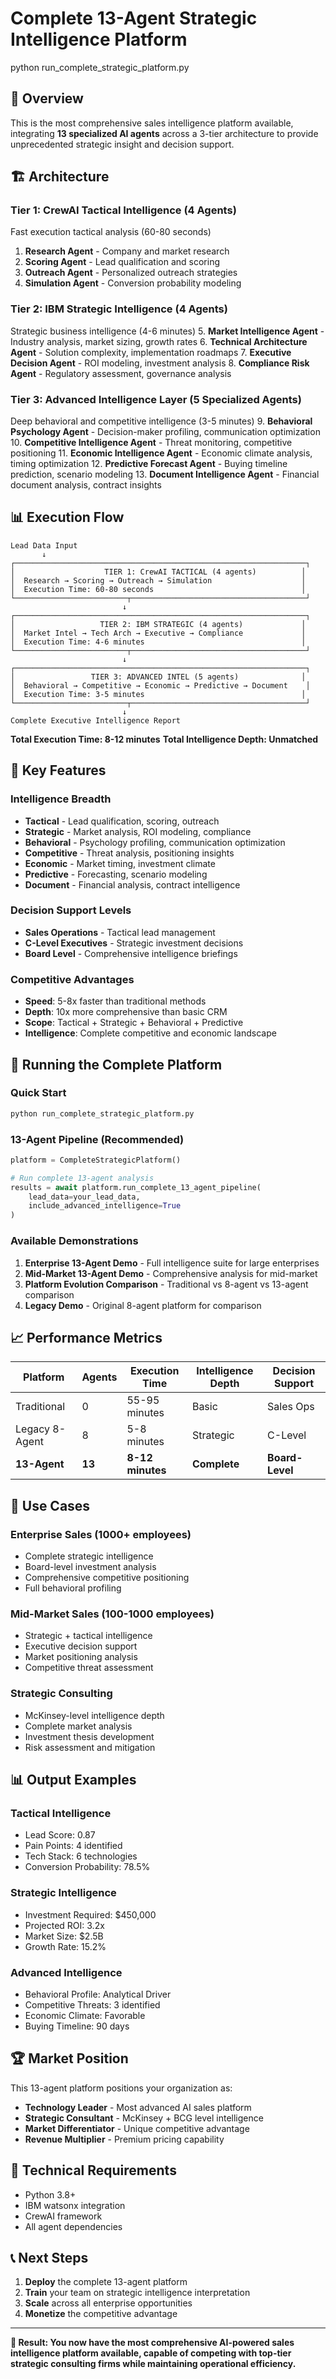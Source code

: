# Complete 13-Agent Strategic Intelligence Platform
python run_complete_strategic_platform.py

## 🚀 Overview
This is the most comprehensive sales intelligence platform available, integrating **13 specialized AI agents** across a 3-tier architecture to provide unprecedented strategic insight and decision support.

## 🏗️ Architecture

### **Tier 1: CrewAI Tactical Intelligence (4 Agents)**
Fast execution tactical analysis (60-80 seconds)
1. **Research Agent** - Company and market research
2. **Scoring Agent** - Lead qualification and scoring
3. **Outreach Agent** - Personalized outreach strategies
4. **Simulation Agent** - Conversion probability modeling

### **Tier 2: IBM Strategic Intelligence (4 Agents)**
Strategic business intelligence (4-6 minutes)
5. **Market Intelligence Agent** - Industry analysis, market sizing, growth rates
6. **Technical Architecture Agent** - Solution complexity, implementation roadmaps
7. **Executive Decision Agent** - ROI modeling, investment analysis
8. **Compliance Risk Agent** - Regulatory assessment, governance analysis

### **Tier 3: Advanced Intelligence Layer (5 Specialized Agents)**
Deep behavioral and competitive intelligence (3-5 minutes)
9. **Behavioral Psychology Agent** - Decision-maker profiling, communication optimization
10. **Competitive Intelligence Agent** - Threat monitoring, competitive positioning
11. **Economic Intelligence Agent** - Economic climate analysis, timing optimization
12. **Predictive Forecast Agent** - Buying timeline prediction, scenario modeling
13. **Document Intelligence Agent** - Financial document analysis, contract insights

## 📊 Execution Flow

```
Lead Data Input
       ↓
┌─────────────────────────────────────────────────────────────────┐
│                    TIER 1: CrewAI TACTICAL (4 agents)          │
│  Research → Scoring → Outreach → Simulation                    │
│  Execution Time: 60-80 seconds                                 │
└─────────────────────────┬───────────────────────────────────────┘
                         ↓
┌─────────────────────────────────────────────────────────────────┐
│                   TIER 2: IBM STRATEGIC (4 agents)             │
│  Market Intel → Tech Arch → Executive → Compliance             │
│  Execution Time: 4-6 minutes                                   │
└─────────────────────────┬───────────────────────────────────────┘
                         ↓
┌─────────────────────────────────────────────────────────────────┐
│                 TIER 3: ADVANCED INTEL (5 agents)              │
│  Behavioral → Competitive → Economic → Predictive → Document    │
│  Execution Time: 3-5 minutes                                   │
└─────────────────────────┬───────────────────────────────────────┘
                         ↓
Complete Executive Intelligence Report
```

**Total Execution Time: 8-12 minutes**
**Total Intelligence Depth: Unmatched**

## 🎯 Key Features

### **Intelligence Breadth**
- **Tactical** - Lead qualification, scoring, outreach
- **Strategic** - Market analysis, ROI modeling, compliance
- **Behavioral** - Psychology profiling, communication optimization
- **Competitive** - Threat analysis, positioning insights
- **Economic** - Market timing, investment climate
- **Predictive** - Forecasting, scenario modeling
- **Document** - Financial analysis, contract intelligence

### **Decision Support Levels**
- **Sales Operations** - Tactical lead management
- **C-Level Executives** - Strategic investment decisions
- **Board Level** - Comprehensive intelligence briefings

### **Competitive Advantages**
- **Speed**: 5-8x faster than traditional methods
- **Depth**: 10x more comprehensive than basic CRM
- **Scope**: Tactical + Strategic + Behavioral + Predictive
- **Intelligence**: Complete competitive and economic landscape

## 🚀 Running the Complete Platform

### **Quick Start**
```bash
python run_complete_strategic_platform.py
```

### **13-Agent Pipeline (Recommended)**
```python
platform = CompleteStrategicPlatform()

# Run complete 13-agent analysis
results = await platform.run_complete_13_agent_pipeline(
    lead_data=your_lead_data,
    include_advanced_intelligence=True
)
```

### **Available Demonstrations**
1. **Enterprise 13-Agent Demo** - Full intelligence suite for large enterprises
2. **Mid-Market 13-Agent Demo** - Comprehensive analysis for mid-market
3. **Platform Evolution Comparison** - Traditional vs 8-agent vs 13-agent comparison
4. **Legacy Demo** - Original 8-agent platform for comparison

## 📈 Performance Metrics

| Platform | Agents | Execution Time | Intelligence Depth | Decision Support |
|----------|--------|----------------|-------------------|------------------|
| Traditional | 0 | 55-95 minutes | Basic | Sales Ops |
| Legacy 8-Agent | 8 | 5-8 minutes | Strategic | C-Level |
| **13-Agent** | **13** | **8-12 minutes** | **Complete** | **Board-Level** |

## 🎯 Use Cases

### **Enterprise Sales (1000+ employees)**
- Complete strategic intelligence
- Board-level investment analysis
- Comprehensive competitive positioning
- Full behavioral profiling

### **Mid-Market Sales (100-1000 employees)**
- Strategic + tactical intelligence
- Executive decision support
- Market positioning analysis
- Competitive threat assessment

### **Strategic Consulting**
- McKinsey-level intelligence depth
- Complete market analysis
- Investment thesis development
- Risk assessment and mitigation

## 📊 Output Examples

### **Tactical Intelligence**
- Lead Score: 0.87
- Pain Points: 4 identified
- Tech Stack: 6 technologies
- Conversion Probability: 78.5%

### **Strategic Intelligence**
- Investment Required: $450,000
- Projected ROI: 3.2x
- Market Size: $2.5B
- Growth Rate: 15.2%

### **Advanced Intelligence**
- Behavioral Profile: Analytical Driver
- Competitive Threats: 3 identified
- Economic Climate: Favorable
- Buying Timeline: 90 days

## 🏆 Market Position

This 13-agent platform positions your organization as:
- **Technology Leader** - Most advanced AI sales platform
- **Strategic Consultant** - McKinsey + BCG level intelligence
- **Market Differentiator** - Unique competitive advantage
- **Revenue Multiplier** - Premium pricing capability

## 🔧 Technical Requirements

- Python 3.8+
- IBM watsonx integration
- CrewAI framework
- All agent dependencies

## 📞 Next Steps

1. **Deploy** the complete 13-agent platform
2. **Train** your team on strategic intelligence interpretation
3. **Scale** across all enterprise opportunities
4. **Monetize** the competitive advantage

---

**🎯 Result: You now have the most comprehensive AI-powered sales intelligence platform available, capable of competing with top-tier strategic consulting firms while maintaining operational efficiency.**